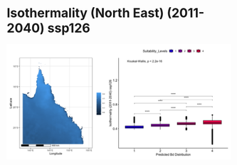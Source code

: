 # Isothermality (North East) (2011-2040) ssp126
![image info](../../Analysis_Plots/North_East_Extent_OnlyEnvs/Isothermality_NE_1140_126.png)